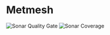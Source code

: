 # Metmesh
![Sonar Quality Gate](https://img.shields.io/sonar/quality_gate/joe-mccarthy_metmesh?server=https%3A%2F%2Fsonarcloud.io&style=for-the-badge)
![Sonar Coverage](https://img.shields.io/sonar/coverage/joe-mccarthy_metmesh?server=https%3A%2F%2Fsonarcloud.io&style=for-the-badge)



